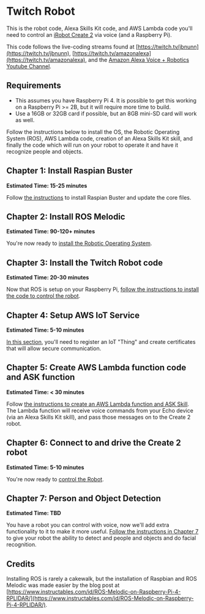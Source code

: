 # Twitch Robot

This is the robot code, Alexa Skills Kit code, and AWS Lambda code you'll need to control an [iRobot Create 2](https://www.irobot.com/about-irobot/stem/create-2) via voice (and a Raspberry Pi).

This code follows the live-coding streams found at [https://twitch.tv/jbnunn](https://twitch.tv/jbnunn), [https://twitch.tv/amazonalexa](https://twitch.tv/amazonalexa), and the [Amazon Alexa Voice + Robotics Youtube Channel](https://www.youtube.com/playlist?list=PL2KJmkHeYQTNKbeNmYxs-CY3AhPJcl61U).

## Requirements

* This assumes you have Raspberry Pi 4. It is possible to get this working on a Raspberry Pi >= 2B, but it will require more time to build. 
* Use a 16GB or 32GB card if possible, but an 8GB mini-SD card will work as well.

Follow the instructions below to install the OS, the Robotic Operating System (ROS), AWS Lambda code, creation of an Alexa Skills Kit skill, and finally the code which will run on your robot to operate it and have it recognize people and objects.

## Chapter 1: Install Raspian Buster

**Estimated Time: 15-25 minutes**

Follow [the instructions](./Chapter1-Raspbian.md) to install Raspian Buster and update the core files. 

## Chapter 2: Install ROS Melodic

**Estimated Time: 90-120+ minutes**

You're now ready to [install the Robotic Operating System](./Chapter2-ROS.md). 

## Chapter 3: Install the Twitch Robot code

**Estimated Time: 20-30 minutes**

Now that ROS is setup on your Raspberry Pi, [follow the instructions to install the code to control the robot](./Chapter3-RobotCode.md). 

## Chapter 4: Setup AWS IoT Service

**Estimated Time: 5-10 minutes**

[In this section](./Chapter4-IoT), you'll need to register an IoT "Thing" and create certificates that will allow secure communication.

## Chapter 5: Create AWS Lambda function code and ASK function

**Estimated Time: < 30 minutes**

Follow [the instructions to create an AWS Lambda function and ASK Skill](./Chapter5-Lambda-ASK.md). The Lambda function will receive voice commands from your Echo device (via an Alexa Skills Kit skill), and pass those messages on to the Create 2 robot. 

## Chapter 6: Connect to and drive the Create 2 robot

**Estimated Time: 5-10 minutes**

You're now ready to [control the Robot](./Chapter6-Control.md). 

## Chapter 7: Person and Object Detection

**Estimated Time: TBD**

You have a robot you can control with voice, now we'll add extra functionality to it to make it more useful. [Follow the instructions in Chapter 7](./Chapter7-Person-Object-Detection.md) to give your robot the ability to detect and people and objects and do facial recognition.

## Credits

Installing ROS is rarely a cakewalk, but the installation of Raspbian and ROS Melodic was made easier by the blog post at [https://www.instructables.com/id/ROS-Melodic-on-Raspberry-Pi-4-RPLIDAR/](https://www.instructables.com/id/ROS-Melodic-on-Raspberry-Pi-4-RPLIDAR/).

